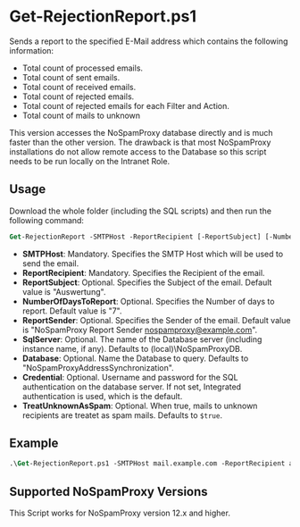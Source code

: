 # Get-RejectionReport.ps1

Sends a report to the specified E-Mail address which contains the following information:

- Total count of processed emails.
- Total count of sent emails.
- Total count of received emails.
- Total count of rejected emails.
- Total count of rejected emails for each Filter and Action.
- Total count of mails to unknown 

This version accesses the NoSpamProxy database directly and is much faster than the other version. The drawback is that most NoSpamProxy installations do not allow remote access to the Database so this script needs to be run locally on the Intranet Role.

## Usage

Download the whole folder (including the SQL scripts) and then run the following command:

```ps
Get-RejectionReport -SMTPHost -ReportRecipient [-ReportSubject] [-NumberOfDaysToReport] [-ReportSender]`
```

- **SMTPHost**: Mandatory. Specifies the SMTP Host which will be used to send the email.
- **ReportRecipient**: Mandatory. Specifies the Recipient of the email.
- **ReportSubject**: Optional. Specifies the Subject of the email. Default value is "Auswertung".
- **NumberOfDaysToReport**: Optional. Specifies the Number of days to report. Default value is "7".
- **ReportSender**: Optional. Specifies the Sender of the email. Default value is "NoSpamProxy Report Sender <nospamproxy@example.com>".
- **SqlServer**: Optional. The name of the Database server (including instance name, if any). Defaults to (local)\NoSpamProxyDB.
- **Database**: Optional. Name the Database to query. Defaults to "NoSpamProxyAddressSynchronization".
- **Credential**: Optional. Username and password for the SQL authentication on the database server. If not set, Integrated authentication is used, which is the default.
- **TreatUnknownAsSpam**: Optional. When true, mails to unknown recipients are treatet as spam mails. Defaults to `$true`.


## Example

```ps
.\Get-RejectionReport.ps1 -SMTPHost mail.example.com -ReportRecipient admin@example.com'
```

## Supported NoSpamProxy Versions

This Script works for NoSpamProxy version 12.x and higher.

